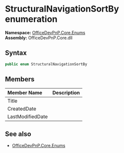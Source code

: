 # StructuralNavigationSortBy  enumeration
  

**Namespace:** [OfficeDevPnP.Core.Enums](OfficeDevPnP.Core.Enums.md)  
**Assembly:** OfficeDevPnP.Core.dll  
## Syntax
```C#
public enum StructuralNavigationSortBy
```
## Members
|**Member Name**|**Description**|
|:-----|:-----|
| Title | 
| CreatedDate | 
| LastModifiedDate | 

## See also
- [OfficeDevPnP.Core.Enums](OfficeDevPnP.Core.Enums.md)
